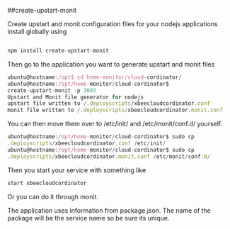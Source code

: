 ##create-upstart-monit

Create upstart and monit configuration files for your nodejs
applications
install globally using

```javascript

npm install create-upstart-monit

```

Then go to the application you want to generate upstart and monit files

```javascript
ubuntu@hostname:/opt$ cd home-monitor/cloud-cordinator/
ubuntu@hostname:/opt/home-monitor/cloud-cordinator$
create-upstart-monit -p 3003
Upstart and Monit file generator for nodejs
upstart file written to /.deployscripts/xbeecloudcordinator.conf
monit file written to /.deployscripts/xbeecloudcordinator.monit.conf
```

You can then move them over to /etc/init/ and /etc/monit/conf.d/
yourself.

```javascript
ubuntu@hostname:/opt/home-monitor/cloud-cordinator$ sudo cp
.deployscripts/xbeecloudcordinator.conf /etc/init/
ubuntu@hostname:/opt/home-monitor/cloud-cordinator$ sudo cp
.deployscripts/xbeecloudcordinator.monit.conf /etc/monit/conf.d/
```

Then you start your service with something like

```javascript
start xbeecloudcordinator

```

Or you can do it through monit.

The application uses information from package.json. The name of the
package will be the service name so be sure its unique.


